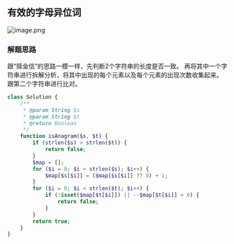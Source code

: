 ## 有效的字母异位词

![image.png](https://bestacou-1317041502.cos.ap-guangzhou.myqcloud.com/20230926155903.png)


### 解题思路

跟“赎金信”的思路一模一样，先判断2个字符串的长度是否一致。
再将其中一个字符串进行拆解分析，将其中出现的每个元素以及每个元素的出现次数收集起来。 跟第二个字符串进行比对。

```php 
class Solution {
    /**
     * @param String $s
     * @param String $t
     * @return Boolean
     */
    function isAnagram($s, $t) {
        if (strlen($s) > strlen($t)) {
            return false;
        }
        $map = [];
        for ($i = 0; $i < strlen($s); $i++) {
            $map[$s[$i]] = ($map[$s[$i]] ?? 0) + 1;
        }
        for ($i = 0; $i < strlen($t); $i++) {
            if (!isset($map[$t[$i]]) || --$map[$t[$i]] < 0) {
                return false;
            }
        }
        return true;
    }
}
```